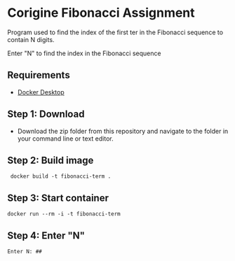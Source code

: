 # Corigine Fibonacci Assignment

Program used to find the index of the first ter in the Fibonacci sequence to contain N digits. 

Enter "N" to find the index in the Fibonacci sequence

## Requirements
- [Docker Desktop](https://docs.docker.com/desktop/install/windows-install/)

## Step 1: Download 

- Download the zip folder from this repository and navigate to the folder in your command line or text editor.

## Step 2: Build image

` docker build -t fibonacci-term .`

## Step 3: Start container 

`docker run --rm -i -t fibonacci-term`

## Step 4: Enter "N" 

`Enter N: ## `


